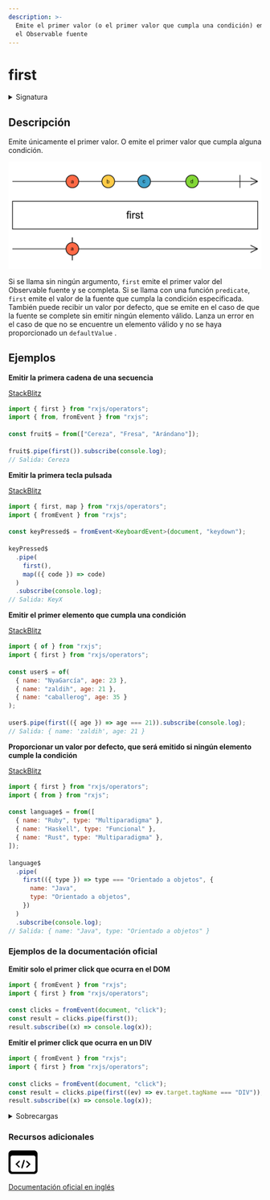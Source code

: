 ```yaml
---
description: >-
  Emite el primer valor (o el primer valor que cumpla una condición) emitido por
  el Observable fuente
---
```


# first

<details>

<summary>Signatura</summary>

#### Firma

`first<T, D>(predicate?: (value: T, index: number, source: Observable<T>) => boolean, defaultValue?: D): OperatorFunction<T, T | D>`

#### Parámetros

#### Retorna

`OperatorFunction<T, T | D>`: Un Observable del primer elemento que cumpla la condición especificada.

#### Lanza

`EmptyError`: Lanza un `EmptyError` si el Observable se completa sin emitir ninguna notificación `next`.

</details>

## Descripción

Emite únicamente el primer valor. O emite el primer valor que cumpla alguna condición.

![Diagrama de canicas del operador first](assets/images/marble-diagrams/filtering/first.png)

Si se llama sin ningún argumento, `first` emite el primer valor del Observable fuente y se completa. Si se llama con una función `predicate`, `first` emite el valor de la fuente que cumpla la condición especificada. También puede recibir un valor por defecto, que se emite en el caso de que la fuente se complete sin emitir ningún elemento válido. Lanza un error en el caso de que no se encuentre un elemento válido y no se haya proporcionado un `defaultValue` .

## Ejemplos

**Emitir la primera cadena de una secuencia**

[StackBlitz](https://stackblitz.com/edit/rxjs-first-1?file=index.ts)

```javascript
import { first } from "rxjs/operators";
import { from, fromEvent } from "rxjs";

const fruit$ = from(["Cereza", "Fresa", "Arándano"]);

fruit$.pipe(first()).subscribe(console.log);
// Salida: Cereza
```

**Emitir la primera tecla pulsada**

[StackBlitz](https://stackblitz.com/edit/rxjs-rxjs-first-2?file=index.ts)

```typescript
import { first, map } from "rxjs/operators";
import { fromEvent } from "rxjs";

const keyPressed$ = fromEvent<KeyboardEvent>(document, "keydown");

keyPressed$
  .pipe(
    first(),
    map(({ code }) => code)
  )
  .subscribe(console.log);
// Salida: KeyX
```

**Emitir el primer elemento que cumpla una condición**

[StackBlitz](https://stackblitz.com/edit/rxjs-first-3?file=index.ts)

```javascript
import { of } from "rxjs";
import { first } from "rxjs/operators";

const user$ = of(
  { name: "NyaGarcía", age: 23 },
  { name: "zaldih", age: 21 },
  { name: "caballerog", age: 35 }
);

user$.pipe(first(({ age }) => age === 21)).subscribe(console.log);
// Salida: { name: 'zaldih', age: 21 }
```

**Proporcionar un valor por defecto, que será emitido si ningún elemento cumple la condición**

[StackBlitz](https://stackblitz.com/edit/rxjs-first-4?file=index.ts)

```javascript
import { first } from "rxjs/operators";
import { from } from "rxjs";

const language$ = from([
  { name: "Ruby", type: "Multiparadigma" },
  { name: "Haskell", type: "Funcional" },
  { name: "Rust", type: "Multiparadigma" },
]);

language$
  .pipe(
    first(({ type }) => type === "Orientado a objetos", {
      name: "Java",
      type: "Orientado a objetos",
    })
  )
  .subscribe(console.log);
// Salida: { name: "Java", type: "Orientado a objetos" }
```

### Ejemplos de la documentación oficial

**Emitir solo el primer click que ocurra en el DOM**

```javascript
import { fromEvent } from "rxjs";
import { first } from "rxjs/operators";

const clicks = fromEvent(document, "click");
const result = clicks.pipe(first());
result.subscribe((x) => console.log(x));
```

**Emitir el primer click que ocurra en un DIV**

```javascript
import { fromEvent } from "rxjs";
import { first } from "rxjs/operators";

const clicks = fromEvent(document, "click");
const result = clicks.pipe(first((ev) => ev.target.tagName === "DIV"));
result.subscribe((x) => console.log(x));
```

<details>

<summary>Sobrecargas</summary>

#### Firma

`first(predicate?: null, defaultValue?: D): OperatorFunction<T, T | D>`

#### Parameters

#### Retorna

`OperatorFunction<T, T | D>`

#### Firma

`first(predicate: (value: T, index: number, source: Observable<T>) => value is S, defaultValue?: S): OperatorFunction<T, S>`

#### Parameters

#### Retorna

`OperatorFunction<T, S>`

#### Firma

`first(predicate: (value: T, index: number, source: Observable<T>) => boolean, defaultValue?: D): OperatorFunction<T, T | D>`

#### Parameters

#### Retorna

`OperatorFunction<T, T | D>`

</details>

### Recursos adicionales

[![Source code](assets/icons/source-code.png)](https://github.com/ReactiveX/rxjs/blob/master/src/internal/operators/first.ts)

[Documentación oficial en inglés](https://rxjs.dev/api/operators/first)
